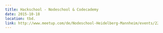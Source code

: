 ```yaml
---
title: Hackschool - Nodeschool & Codecademy
date: 2015-10-18
location: tbd.
link: http://www.meetup.com/de/Nodeschool-Heidelberg-Mannheim/events/225485512/
---
```


